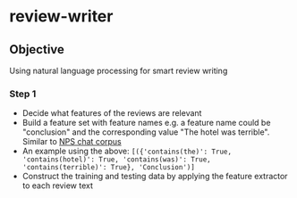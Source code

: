 # review-writer
## Objective
Using natural language processing for smart review writing

### Step 1
* Decide what features of the reviews are relevant
* Build a feature set with feature names e.g. a feature name could be "conclusion" and the corresponding value "The hotel was terrible". Similar to [NPS chat corpus](https://catalog.ldc.upenn.edu/desc/addenda/LDC2010T05.xml)
* An example using the above:
```[({'contains(the)': True, 'contains(hotel)': True, 'contains(was)': True, 'contains(terrible)': True}, 'Conclusion')] ```
* Construct the training and testing data by applying the feature extractor to each review text
